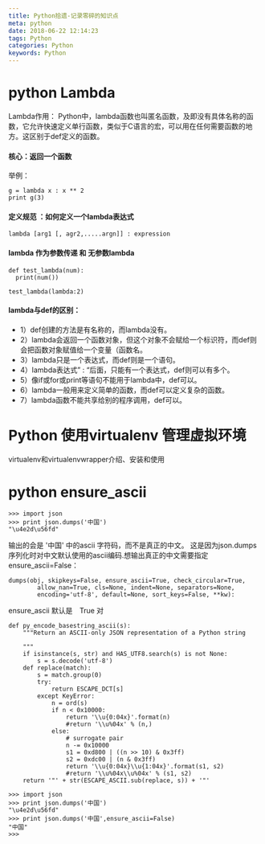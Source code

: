 ```yaml
---
title: Python拾遗-记录零碎的知识点
meta: python
date: 2018-06-22 12:14:23
tags: Python
categories: Python
keywords: Python
---
```

# python Lambda

Lambda作用：
Python中，lambda函数也叫匿名函数，及即没有具体名称的函数，它允许快速定义单行函数，类似于C语言的宏，可以用在任何需要函数的地方。这区别于def定义的函数。

#### 核心：返回一个函数
举例：
```
g = lambda x : x ** 2
print g(3)
```
#### 定义规范 ：如何定义一个lambda表达式
```
lambda [arg1 [, agr2,.....argn]] : expression
```

#### lambda 作为参数传递 和 无参数lambda

```
def test_lambda(num):
  print(num())

test_lambda(lambda:2)
```

#### lambda与def的区别：
* 1）def创建的方法是有名称的，而lambda没有。
* 2）lambda会返回一个函数对象，但这个对象不会赋给一个标识符，而def则会把函数对象赋值给一个变量（函数名。
* 3）lambda只是一个表达式，而def则是一个语句。
* 4）lambda表达式” : “后面，只能有一个表达式，def则可以有多个。
* 5）像if或for或print等语句不能用于lambda中，def可以。
* 6）lambda一般用来定义简单的函数，而def可以定义复杂的函数。
* 7）lambda函数不能共享给别的程序调用，def可以。

# Python 使用virtualenv 管理虚拟环境
virtualenv和virtualenvwrapper介绍、安装和使用


# python ensure_ascii

```
>>> import json
>>> print json.dumps('中国')
"\u4e2d\u56fd"
```
输出的会是
'中国' 中的ascii 字符码，而不是真正的中文。
这是因为json.dumps
序列化时对中文默认使用的ascii编码.想输出真正的中文需要指定ensure_ascii=False：
```
dumps(obj, skipkeys=False, ensure_ascii=True, check_circular=True,
        allow_nan=True, cls=None, indent=None, separators=None,
        encoding='utf-8', default=None, sort_keys=False, **kw):
```
ensure_ascii 默认是　True 对
```
def py_encode_basestring_ascii(s):
    """Return an ASCII-only JSON representation of a Python string

    """
    if isinstance(s, str) and HAS_UTF8.search(s) is not None:
        s = s.decode('utf-8')
    def replace(match):
        s = match.group(0)
        try:
            return ESCAPE_DCT[s]
        except KeyError:
            n = ord(s)
            if n < 0x10000:
                return '\\u{0:04x}'.format(n)
                #return '\\u%04x' % (n,)
            else:
                # surrogate pair
                n -= 0x10000
                s1 = 0xd800 | ((n >> 10) & 0x3ff)
                s2 = 0xdc00 | (n & 0x3ff)
                return '\\u{0:04x}\\u{1:04x}'.format(s1, s2)
                #return '\\u%04x\\u%04x' % (s1, s2)
    return '"' + str(ESCAPE_ASCII.sub(replace, s)) + '"'
```
```
>>> import json
>>> print json.dumps('中国')
"\u4e2d\u56fd"
>>> print json.dumps('中国',ensure_ascii=False)
"中国"
>>>
```
